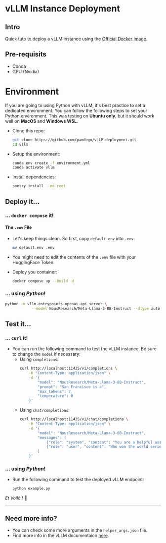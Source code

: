 # vLLM Instance Deployment
## Intro
Quick tuto to deploy a vLLM instance using the [Official Docker Image](https://hub.docker.com/r/vllm/vllm-openai/tags).

## Pre-requisits
- Conda
- GPU (Nvidia)

# Environment
If you are going to using Python with vLLM, it's best practice to set a dedicated environment. You can follow the following steps to set your Python environment. This was testing on **Ubuntu only**, but it should work well on **MacOS** and **Windows WSL**.
- Clone this repo:
    ```bash
    git clone https://github.com/pandego/vLLM-deployment.git
    cd vllm
    ```

- Setup the environment:
    ```bash
    conda env create -f environment.yml
    conda activate vllm
    ```

- Install dependencies:
    ```bash
    poetry install --no-root
    ```

## Deploy it...
### ... `docker compose` it!
#### The `.env` File
- Let's keep things clean. So first, copy `default.env` into `.env`:
  ```bash
  mv default.env .env
  ```
- You might need to edit the contents of the `.env` file with your HuggingFace Token

- Deploy you container:
    ```bash
    docker compose up --build -d
    ```
### ... using ***Python***!

```bash
python -m vllm.entrypoints.openai.api_server \
            --model NousResearch/Meta-Llama-3-8B-Instruct --dtype auto --api-key token-abc123
```

## Test it...
### ... `curl` it!
- You can run the following command to test the vLLM instance. Be sure to change the `model` if necessary:
    - Using `completions`:
        ```bash
        curl http://localhost:11435/v1/completions \
            -H "Content-Type: application/json" \
            -d '{
                "model": "NousResearch/Meta-Llama-3-8B-Instruct",
                "prompt": "San Francisco is a",
                "max_tokens": 7,
                "temperature": 0
            }'
        ```
    - Using `chat/completions`:
        ```bash
        curl http://localhost:11435/v1/chat/completions \
            -H "Content-Type: application/json" \
            -d '{
                "model": "NousResearch/Meta-Llama-3-8B-Instruct",
                "messages": [
                    {"role": "system", "content": "You are a helpful assistant."},
                    {"role": "user", "content": "Who won the world series in 2020?"}
                ]
            }'
        ```


### ... using  ***Python***!
- Run the following command to test the deployed vLLM endpoint:
    ```bash
    python example.py
    ```

*Et Voilà !* 🎈

---

## Need more info?
- You can check some more arguments in the `helper_args.json` file.
- Find more info in the vLLM documentaion [here](https://docs.vllm.ai/en/latest/serving/deploying_with_docker.html).
